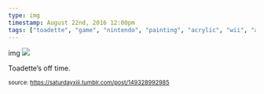 ```yaml
---
type: img
timestamp: August 22nd, 2016 12:00pm
tags: ["toadette", "game", "nintendo", "painting", "acrylic", "wii", "art"]
---
```

img
<img src="https://saturdayxiii.github.io/media/149328992985.jpg"/>

Toadette’s off time.
 
      
      
      
      
      
  
<small>source: https://saturdayxiii.tumblr.com/post/149328992985</small>